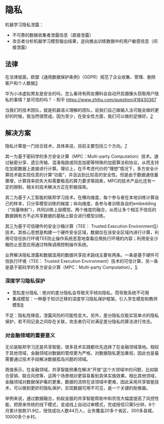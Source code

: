 # 隐私

机器学习隐私泄露：

- 不可靠的数据收集者泄露信息（直接泄露）
- 攻击者分析机器学习模型输出结果，逆向推出训练数据中的用户敏感信息（间接泄露）

## 法律

在法律层面，欧盟《通用数据保护条例》（GDPR）规范了企业收集、管理、删除客户和个人数据[3]

华为小冰虚拟男友是安全的吗，怎么看待有网友爆料会自动开启摄像头窃取用户隐私的事情？是可信的吗？ - 知乎
https://www.zhihu.com/question/418430367

当我们的技术团队，就是机器语义理解的团队，说我们自己做输入法可能会做的更好的时候，我当然很赞成。因为至少，在安全性方面，我们可以做的足够好。[2]

## 解决方案

隐私计算是一门综合技术，具体来说，目前主要包括三个方向。[7]

其一为基于密码学的多方安全计算（MPC：Multi-party Computation）技术。通过秘密分享、遗忘传输、混淆电路或同态加密等特殊的加密算法和协议，从而支持在加密数据上直接进行计算。理论上，在不考虑代价的“理想”情况下，多方安全计算技术能实现任意的计算“功能”，并且达到比较高的安全性。但是由于数据通信量骤增，计算效率损失大和需要极高的算力要求等因素，MPC的技术产品化还有一定的限制，相关的技术解决方正在积极探索。

其二为基于人工智能的联邦学习技术。在横向维度，每个参与者在本地训练计算自己的样本，只分享模型训练的梯度；纵向维度，各参与者训练各自的embedding（“向量映射”），共同训练上层模型。两个维度的融合，从而让多个相互不信任的数据拥有方不必共享数据的基础上联合进行模型训练。

其三为基于可信硬件的安全沙箱计算（TEE： Trusted Execution Environment[5]）技术。其核心思想是构建一个硬件安全区域，数据仅在该安全区域内进行计算，利用可信任执行环境TEE防止操作系统恶意地查看应用执行环境的内容；利用安全沙箱防止恶意应用通过特殊调用控制操作系统。

业界解决隐私泄露和数据滥用的数据共享技术路线主要有两条。一条是基于硬件可信执行环境（TEE： Trusted Execution Environment）技术的可信计算，另一条是基于密码学的多方安全计算（MPC：Multi-party Computation）。[5]

### 深度学习隐私保护

- 宽松差分隐私：绝对的差分隐私会导致天平倾向隐私，而导致系统不可用
- 集成模型：一种基于知识迁移的深度学习隐私保护框架。引入学生模型和教师模型[8]

不足：隐私性降低，泄露风险的可能性变大。另外，差分隐私仅能实现单点的隐私保护，若不同记录之间存在关联，攻击者仍可对满足差分隐私的算法进行攻击。

### 对金融领域的重要意义

无论是联邦学习还是共享智能，很多技术实践都优先选择了在金融领域落地。相较于其他领域，金融领域对数据的管控更为严格，对数据隐私更加重视，因此也是最需要通过技术手段解决数据孤岛问题的领域。

周俊表示，在金融领域，共享智能侧重在解决“开放”这个大领域中的问题，比如联合营销、联合风控等，这两个场景相对更容易看到具体实施效果。相比其他领域，金融领域对数据保护看的更重，数据的流转在该领域中更难，因此采用共享智能技术，可以做到更好的隐私保护，实现数据可用不可见，是一个关键的助推器。

举例来说，通过数据融合，蚂蚁金服的共享智能帮助中和农信大幅度提高了风控性能，把原来传统的线下模式，变成线上自动过审模式，完成授信只需5分钟，8个月累计放款31.9亿，授信成功人数44万人，业务覆盖20多个省区，300多县城，10000多个乡村。

[2]: https://www.uisdc.com/wechat-10-years
[3]: https://www.msra.cn/zh-cn/news/features/privacy-protection-in-machine-learning
[4]: https://segmentfault.com/a/1190000023428141
[5]: http://gaocegege.com/Blog/fedlearn
[6]: https://tech.antfin.com/community/articles/810
[7]: https://www.ofweek.com/security/2020-09/ART-510006-8900-30458012.html
[8]: https://segmentfault.com/a/1190000023428141
